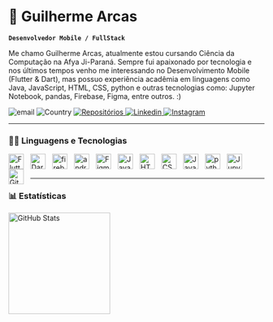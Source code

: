 # 👾 Guilherme Arcas

**`Desenvolvedor Mobile / FullStack`**

Me chamo Guilherme Arcas, atualmente estou cursando Ciência da Computação na Afya Ji-Paraná. Sempre fui apaixonado por tecnologia e nos últimos tempos venho me interessando no Desenvolvimento Mobile (Flutter & Dart), mas possuo experiência acadêmia em linguagens como Java, JavaScript, HTML, CSS, python e outras tecnologias como: Jupyter Notebook, pandas, Firebase, Figma, entre outros. :)

<p align="left">
        <img 
            alt="email" 
            title="e-mail" 
            src="https://custom-icon-badges.demolab.com/badge/-guilhermearcas1@gmail.com-red?style=for-the-badge&logo=mention&logoColor=white"
        />
        <img 
            alt="Country" 
            title="Brasil" 
            src="https://custom-icon-badges.demolab.com/badge/-BRASIL-green?style=for-the-badge&logo=location&logoColor=white"
        />
    <a href="https://github.com/GuilhermeArcas?tab=repositories">
        <img 
            alt="Repositórios" 
            title="Meus repositórios" 
            src="https://custom-icon-badges.demolab.com/badge/-My%20Repos-purple?style=for-the-badge&logoColor=white&logo=repo"
        />
    </a> 
    <a href="https://www.linkedin.com/in/guilherme-arcas/">
        <img 
            alt="Linkedin" 
            title="Meu linkedin" 
            src="https://custom-icon-badges.demolab.com/badge/-linkedin-blue?style=for-the-badge&logoColor=white&logo=person"
        />
    </a> 
    <a href="https://www.linkedin.com/in/guilherme-arcas/">
        <img 
            alt="Instagram" 
            title="Meu Instagram" 
            src="https://custom-icon-badges.demolab.com/badge/-instagram-orange?style=for-the-badge&logoColor=white&logo=device-camera"
        />
    </a> 
</p>

---
### 🧑‍💻 Linguagens e Tecnologias
<img 
    align="left" 
    alt="Flutter"
    title="Flutter" 
    width="30px" 
    style="padding-right: 10px;" 
    src="https://cdn.jsdelivr.net/gh/devicons/devicon@latest/icons/flutter/flutter-original.svg" 
/>
<img 
    align="left" 
    alt="Dart"
    title="Dart" 
    width="30px" 
    style="padding-right: 10px;" 
    src="https://cdn.jsdelivr.net/gh/devicons/devicon@latest/icons/dart/dart-original.svg" 
/>
<img 
    align="left" 
    alt="firebase"
    title="firebase" 
    width="30px" 
    style="padding-right: 10px;" 
    src="https://cdn.jsdelivr.net/gh/devicons/devicon@latest/icons/firebase/firebase-original.svg" 
/>
<img 
    align="left" 
    alt="android"
    title="android" 
    width="30px" 
    style="padding-right: 10px;" 
    src="https://cdn.jsdelivr.net/gh/devicons/devicon@latest/icons/android/android-original.svg" 
/>
<img 
    align="left" 
    alt="Figma"
    title="Figma" 
    width="30px" 
    style="padding-right: 10px;" 
    src="https://cdn.jsdelivr.net/gh/devicons/devicon@latest/icons/figma/figma-original.svg" 
/>
<img 
    align="left" 
    alt="Java"
    title="Java" 
    width="30px" 
    style="padding-right: 10px;" 
    src="https://cdn.jsdelivr.net/gh/devicons/devicon@latest/icons/java/java-original.svg" 
/>

<img 
    align="left" 
    alt="HTML"
    title="HTML" 
    width="30px" 
    style="padding-right: 10px;" 
    src="https://cdn.jsdelivr.net/gh/devicons/devicon@latest/icons/html5/html5-original.svg" 
/>
<img 
    align="left" 
    alt="CSS" 
    title="CSS"
    width="30px" 
    style="padding-right: 10px;" 
    src="https://cdn.jsdelivr.net/gh/devicons/devicon@latest/icons/css3/css3-original.svg" 
/>
<img 
    align="left" 
    alt="JavaScript" 
    title="JavaScript"
    width="30px" 
    style="padding-right: 10px;" 
    src="https://cdn.jsdelivr.net/gh/devicons/devicon@latest/icons/javascript/javascript-original.svg" 
/>
<img 
    align="left" 
    alt="python"
    title="python" 
    width="30px" 
    style="padding-right: 10px;" 
    src="https://cdn.jsdelivr.net/gh/devicons/devicon@latest/icons/python/python-original.svg" 
/>
<img 
    align="left" 
    alt="Jupyter"
    title="Jupyter" 
    width="30px" 
    style="padding-right: 10px;" 
    src="https://cdn.jsdelivr.net/gh/devicons/devicon@latest/icons/jupyter/jupyter-original.svg" 
/>
<img 
    align="left" 
    alt="Git"
    title="Git" 
    width="30px" 
    style="padding-right: 10px;" 
    src="https://cdn.jsdelivr.net/gh/devicons/devicon@latest/icons/git/git-original.svg" 
/>
<br>
<br>

--- 

 ### 📊 Estatísticas

<p>
    <img 
      align="left" 
      alt="GitHub Stats" 
      height="200" 
      src="https://github-readme-stats.vercel.app/api/top-langs/?username=guilhermearcas&theme=tokyonight&layout=compact&custom_title=Tecnologias&langs_count=9" 
  />
</p>

